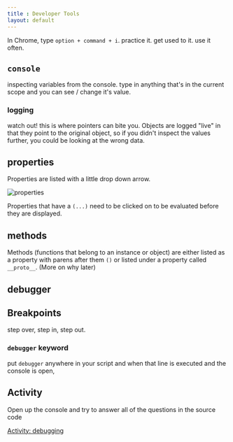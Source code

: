 ```yaml
---
title : Developer Tools
layout: default
---
```


In Chrome, type `option + command + i`. practice it. get used to it. use it often. 

## `console`

inspecting variables from the console. type in anything that's in the current scope and you can see / change it's value. 

### logging

watch out! this is where pointers can bite you. Objects are logged "live" in that they point to the original object, so if you didn't inspect the values further, you could be looking at the wrong data. 

## properties

Properties are listed with a little drop down arrow. 

![properties]({{site.baseurl}}/images/properties.png)

Properties that have a `(...)` need to be clicked on to be evaluated before they are displayed.

## methods

Methods (functions that belong to an instance or object) are either listed as a property with parens after them `()` or listed under a property called `__proto__`. (More on why later)

## debugger

## Breakpoints

step over, step in, step out. 

### `debugger` keyword

put `debugger` anywhere in your script and when that line is executed and the console is open, 

## Activity

Open up the console and try to answer all of the questions in the source code

[Activity: debugging]({{site.baseurl}}/activity/debugging.html)